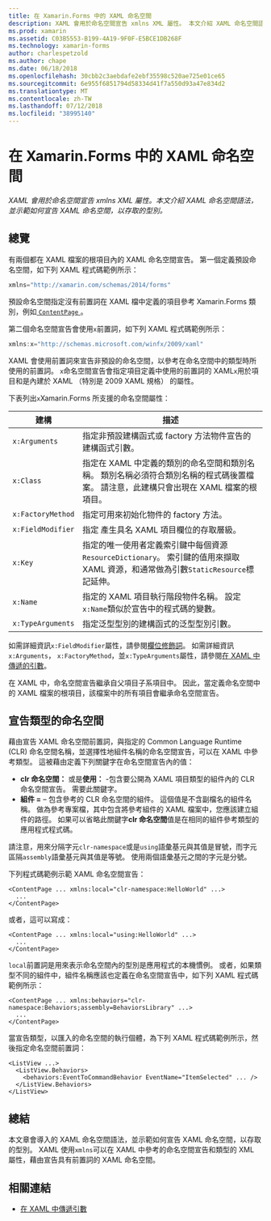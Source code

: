 ```yaml
---
title: 在 Xamarin.Forms 中的 XAML 命名空間
description: XAML 會用於命名空間宣告 xmlns XML 屬性。 本文介紹 XAML 命名空間語法，並示範如何宣告 XAML 命名空間，以存取的型別。
ms.prod: xamarin
ms.assetid: C03B5553-B199-4A19-9F0F-E5BCE1DB268F
ms.technology: xamarin-forms
author: charlespetzold
ms.author: chape
ms.date: 06/18/2018
ms.openlocfilehash: 30cbb2c3aebdafe2ebf35598c520ae725e01ce65
ms.sourcegitcommit: 6e955f6851794d58334d41f7a550d93a47e834d2
ms.translationtype: MT
ms.contentlocale: zh-TW
ms.lasthandoff: 07/12/2018
ms.locfileid: "38995140"
---
```

# <a name="xaml-namespaces-in-xamarinforms"></a>在 Xamarin.Forms 中的 XAML 命名空間

_XAML 會用於命名空間宣告 xmlns XML 屬性。本文介紹 XAML 命名空間語法，並示範如何宣告 XAML 命名空間，以存取的型別。_

## <a name="overview"></a>總覽

有兩個都在 XAML 檔案的根項目內的 XAML 命名空間宣告。 第一個定義預設命名空間，如下列 XAML 程式碼範例所示：

```csharp
xmlns="http://xamarin.com/schemas/2014/forms"
```

預設命名空間指定沒有前置詞在 XAML 檔中定義的項目參考 Xamarin.Forms 類別，例如[ `ContentPage` ](xref:Xamarin.Forms.ContentPage)。

第二個命名空間宣告會使用`x`前置詞，如下列 XAML 程式碼範例所示：

```csharp
xmlns:x="http://schemas.microsoft.com/winfx/2009/xaml"
```

XAML 會使用前置詞來宣告非預設的命名空間，以參考在命名空間中的類型時所使用的前置詞。 `x`命名空間宣告會指定項目定義中使用的前置詞的 XAML`x`用於項目和是內建於 XAML （特別是 2009 XAML 規格） 的屬性。

下表列出`x`Xamarin.Forms 所支援的命名空間屬性：

|建構|描述|
|--- |--- |
|`x:Arguments`|指定非預設建構函式或 factory 方法物件宣告的建構函式引數。|
|`x:Class`|指定在 XAML 中定義的類別的命名空間和類別名稱。 類別名稱必須符合類別名稱的程式碼後置檔案。 請注意，此建構只會出現在 XAML 檔案的根項目。|
|`x:FactoryMethod`|指定可用來初始化物件的 factory 方法。|
|`x:FieldModifier`|指定 產生具名 XAML 項目欄位的存取層級。|
|`x:Key`|指定的唯一使用者定義索引鍵中每個資源`ResourceDictionary`。 索引鍵的值用來擷取 XAML 資源，和通常做為引數`StaticResource`標記延伸。|
|`x:Name`|指定的 XAML 項目執行階段物件名稱。 設定`x:Name`類似於宣告中的程式碼的變數。|
|`x:TypeArguments`|指定泛型型別的建構函式的泛型型別引數。|

如需詳細資訊`x:FieldModifier`屬性，請參閱[欄位修飾詞](~/xamarin-forms/xaml/field-modifiers.md)。 如需詳細資訊`x:Arguments`， `x:FactoryMethod`，並`x:TypeArguments`屬性，請參閱[在 XAML 中傳遞的引數](~/xamarin-forms/xaml/passing-arguments.md)。

在 XAML 中，命名空間宣告繼承自父項目子系項目中。 因此，當定義命名空間中的 XAML 檔案的根項目，該檔案中的所有項目會繼承命名空間宣告。

## <a name="declaring-namespaces-for-types"></a>宣告類型的命名空間

藉由宣告 XAML 命名空間前置詞，與指定的 Common Language Runtime (CLR) 命名空間名稱，並選擇性地組件名稱的命名空間宣告，可以在 XAML 中參考類型。 這被藉由定義下列關鍵字在命名空間宣告內的值：

- **clr 命名空間：** 或是**使用：** -包含要公開為 XAML 項目類型的組件內的 CLR 命名空間宣告。 需要此關鍵字。
- **組件 =** – 包含參考的 CLR 命名空間的組件。 這個值是不含副檔名的組件名稱。 做為參考專案檔，其中包含將參考組件的 XAML 檔案中，您應該建立組件的路徑。 如果可以省略此關鍵字**clr 命名空間**值是在相同的組件參考類型的應用程式程式碼。

請注意，用來分隔字元`clr-namespace`或是`using`語彙基元與其值是冒號，而字元區隔`assembly`語彙基元與其值是等號。 使用兩個語彙基元之間的字元是分號。

下列程式碼範例示範 XAML 命名空間宣告：

```xaml
<ContentPage ... xmlns:local="clr-namespace:HelloWorld" ...>
  ...
</ContentPage>
```

或者，這可以寫成：

```xaml
<ContentPage ... xmlns:local="using:HelloWorld" ...>
  ...
</ContentPage>
```

`local`前置詞是用來表示命名空間內的型別是應用程式的本機慣例。 或者，如果類型不同的組件中，組件名稱應該也定義在命名空間宣告中，如下列 XAML 程式碼範例所示：

```xaml
<ContentPage ... xmlns:behaviors="clr-namespace:Behaviors;assembly=BehaviorsLibrary" ...>
  ...
</ContentPage>
```

當宣告類型，以匯入的命名空間的執行個體，為下列 XAML 程式碼範例所示，然後指定命名空間前置詞：

```xaml
<ListView ...>
  <ListView.Behaviors>
    <behaviors:EventToCommandBehavior EventName="ItemSelected" ... />
  </ListView.Behaviors>
</ListView>
```

## <a name="summary"></a>總結

本文章會導入的 XAML 命名空間語法，並示範如何宣告 XAML 命名空間，以存取的型別。 XAML 使用`xmlns`可以在 XAML 中參考的命名空間宣告和類型的 XML 屬性，藉由宣告具有前置詞的 XAML 命名空間。


## <a name="related-links"></a>相關連結

- [在 XAML 中傳遞引數](~/xamarin-forms/xaml/passing-arguments.md)
